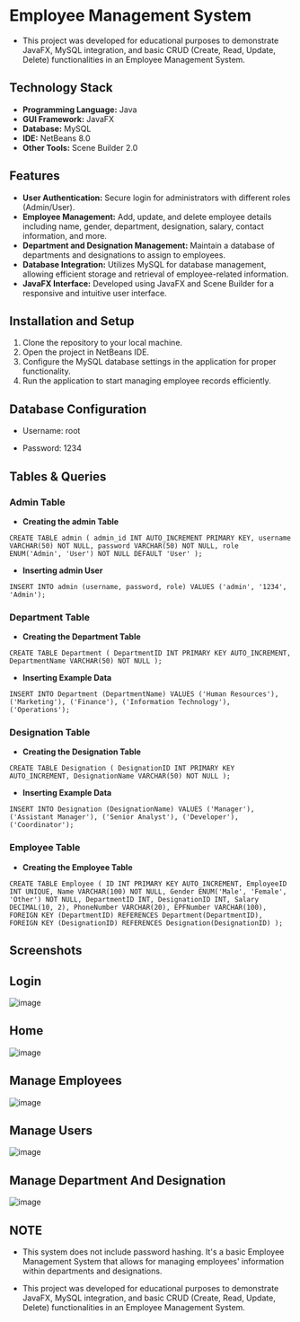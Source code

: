 

# Employee Management System
- This project was developed for educational purposes to demonstrate JavaFX, MySQL integration, and basic CRUD (Create, Read, Update, Delete) functionalities in an Employee Management System.


## Technology Stack
- **Programming Language:** Java
- **GUI Framework:** JavaFX
- **Database:** MySQL
- **IDE:** NetBeans 8.0
- **Other Tools:** Scene Builder 2.0


## Features
- **User Authentication:** Secure login for administrators with different roles (Admin/User).
- **Employee Management:** Add, update, and delete employee details including name, gender, department, designation, salary, contact information, and more.
- **Department and Designation Management:** Maintain a database of departments and designations to assign to employees.
- **Database Integration:** Utilizes MySQL for database management, allowing efficient storage and retrieval of employee-related information.
- **JavaFX Interface:** Developed using JavaFX and Scene Builder for a responsive and intuitive user interface.


## Installation and Setup
1. Clone the repository to your local machine.
2. Open the project in NetBeans IDE.
3. Configure the MySQL database settings in the application for proper functionality.
4. Run the application to start managing employee records efficiently.


## Database Configuration

- Username: root
* Password: 1234


## Tables & Queries

### Admin Table

- **Creating the admin Table**
  
`CREATE TABLE admin (
    admin_id INT AUTO_INCREMENT PRIMARY KEY,
    username VARCHAR(50) NOT NULL,
    password VARCHAR(50) NOT NULL,
    role ENUM('Admin', 'User') NOT NULL DEFAULT 'User'
);`

- **Inserting admin User**

`INSERT INTO admin (username, password, role) VALUES
('admin', '1234', 'Admin');`





### Department Table

- **Creating the Department Table**

`CREATE TABLE Department (
    DepartmentID INT PRIMARY KEY AUTO_INCREMENT,
    DepartmentName VARCHAR(50) NOT NULL
);`

- **Inserting Example Data**

`INSERT INTO Department (DepartmentName) VALUES
('Human Resources'),
('Marketing'),
('Finance'),
('Information Technology'),
('Operations');`





### Designation Table

- **Creating the Designation Table**

`CREATE TABLE Designation (
    DesignationID INT PRIMARY KEY AUTO_INCREMENT,
    DesignationName VARCHAR(50) NOT NULL
);`

- **Inserting Example Data**

`INSERT INTO Designation (DesignationName) VALUES
('Manager'),
('Assistant Manager'),
('Senior Analyst'),
('Developer'),
('Coordinator');`






### Employee Table

- **Creating the Employee Table**

`CREATE TABLE Employee (
    ID INT PRIMARY KEY AUTO_INCREMENT,
    EmployeeID INT UNIQUE,
    Name VARCHAR(100) NOT NULL,
    Gender ENUM('Male', 'Female', 'Other') NOT NULL,
    DepartmentID INT,
    DesignationID INT,
    Salary DECIMAL(10, 2),
    PhoneNumber VARCHAR(20),
    EPFNumber VARCHAR(100),
    FOREIGN KEY (DepartmentID) REFERENCES Department(DepartmentID),
    FOREIGN KEY (DesignationID) REFERENCES Designation(DesignationID)
);`




## Screenshots

## Login

![image](https://github.com/K4viyamato/employee-management-system/assets/113100464/a46c0f8e-525e-40c6-8dc5-b09a3b1020bb)

## Home

![image](https://github.com/K4viyamato/employee-management-system/assets/113100464/3ed52d9b-bc80-42b6-b0b9-1b3d5ba7e829)

## Manage Employees

![image](https://github.com/K4viyamato/employee-management-system/assets/113100464/52e8c78f-18cd-4e67-8e41-d0c6f534e98b)

## Manage Users

![image](https://github.com/K4viyamato/employee-management-system/assets/113100464/3a55d2af-a382-46f0-9362-a25bfe872577)

## Manage Department And Designation

![image](https://github.com/K4viyamato/employee-management-system/assets/113100464/5106bf6e-ebd8-4ea8-9f56-3e69d912ef3c)


## **NOTE**
- This system does not include password hashing. It's a basic Employee Management System that allows for managing employees' information within departments and designations.

* This project was developed for educational purposes to demonstrate JavaFX, MySQL integration, and basic CRUD (Create, Read, Update, Delete) functionalities in an Employee Management System.




